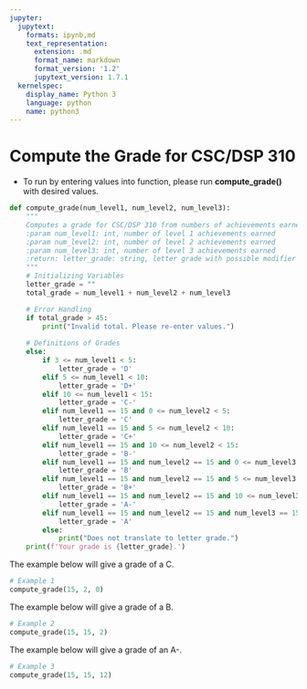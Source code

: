 ```yaml
---
jupyter:
  jupytext:
    formats: ipynb,md
    text_representation:
      extension: .md
      format_name: markdown
      format_version: '1.2'
      jupytext_version: 1.7.1
  kernelspec:
    display_name: Python 3
    language: python
    name: python3
---
```


# Compute the Grade for CSC/DSP 310
* To run by entering values into function, please run **compute_grade()** with desired values.

```python
def compute_grade(num_level1, num_level2, num_level3):
    """
    Computes a grade for CSC/DSP 310 from numbers of achievements earned at each level
    :param num_level1: int, number of level 1 achievements earned
    :param num_level2: int, number of level 2 achievements earned
    :param num_level3: int, number of level 3 achievements earned
    :return: letter_grade: string, letter grade with possible modifier (+/-)
    """
    # Initializing Variables
    letter_grade = ""
    total_grade = num_level1 + num_level2 + num_level3

    # Error Handling
    if total_grade > 45:
        print("Invalid total. Please re-enter values.")
    
    # Definitions of Grades    
    else:
        if 3 <= num_level1 < 5:
            letter_grade = 'D'
        elif 5 <= num_level1 < 10:
            letter_grade = 'D+'
        elif 10 <= num_level1 < 15:
            letter_grade = 'C-'
        elif num_level1 == 15 and 0 <= num_level2 < 5:
            letter_grade = 'C'
        elif num_level1 == 15 and 5 <= num_level2 < 10:
            letter_grade = 'C+'
        elif num_level1 == 15 and 10 <= num_level2 < 15:
            letter_grade = 'B-'
        elif num_level1 == 15 and num_level2 == 15 and 0 <= num_level3 < 5:
            letter_grade = 'B'
        elif num_level1 == 15 and num_level2 == 15 and 5 <= num_level3 < 10:
            letter_grade = 'B+'
        elif num_level1 == 15 and num_level2 == 15 and 10 <= num_level3 < 15:
            letter_grade = 'A-'
        elif num_level1 == 15 and num_level2 == 15 and num_level3 == 15:
            letter_grade = 'A'
        else:
            print("Does not translate to letter grade.")
    print(f'Your grade is {letter_grade}.')
```

The example below will give a grade of a C.

```python
# Example 1
compute_grade(15, 2, 0)
```

The example below will give a grade of a B.

```python
# Example 2
compute_grade(15, 15, 2)
```

The example below will give a grade of an A-.

```python
# Example 3
compute_grade(15, 15, 12)
```
